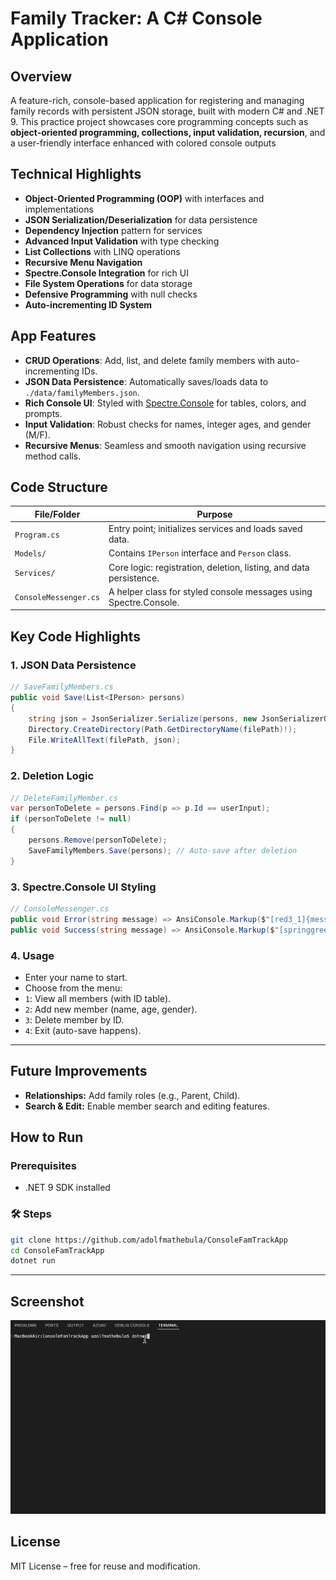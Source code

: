 # Family Tracker: A C# Console Application

##  Overview


A feature-rich, console-based application for registering and managing family records with persistent JSON storage, built with modern C# and .NET 9. This practice project showcases core programming concepts such as **object-oriented programming, collections, input validation, recursion**, and a user-friendly interface enhanced with colored console outputs


## Technical Highlights

- **Object-Oriented Programming (OOP)** with interfaces and implementations  
- **JSON Serialization/Deserialization** for data persistence  
- **Dependency Injection** pattern for services  
- **Advanced Input Validation** with type checking  
- **List Collections** with LINQ operations  
- **Recursive Menu Navigation**  
- **Spectre.Console Integration** for rich UI  
- **File System Operations** for data storage  
- **Defensive Programming** with null checks  
- **Auto-incrementing ID System**


##  App Features

- **CRUD Operations**: Add, list, and delete family members with auto-incrementing IDs.
- **JSON Data Persistence**: Automatically saves/loads data to `./data/familyMembers.json`.
- **Rich Console UI**: Styled with [Spectre.Console](https://spectreconsole.net/) for tables, colors, and prompts.
- **Input Validation**: Robust checks for names, integer ages, and gender (M/F).
- **Recursive Menus**: Seamless and smooth navigation using recursive method calls.


## Code Structure

| File/Folder             | Purpose                                                             |
|------------------------|---------------------------------------------------------------------|
| `Program.cs`           | Entry point; initializes services and loads saved data.             |
| `Models/`              | Contains `IPerson` interface and `Person` class.                    |
| `Services/`            | Core logic: registration, deletion, listing, and data persistence.  |
| `ConsoleMessenger.cs`  | A helper class for styled console messages using Spectre.Console.   |


## Key Code Highlights

### 1. JSON Data Persistence

```csharp
// SaveFamilyMembers.cs
public void Save(List<IPerson> persons)  
{
    string json = JsonSerializer.Serialize(persons, new JsonSerializerOptions { WriteIndented = true });
    Directory.CreateDirectory(Path.GetDirectoryName(filePath)!);
    File.WriteAllText(filePath, json);
}
```

### 2. Deletion Logic

```csharp
// DeleteFamilyMember.cs
var personToDelete = persons.Find(p => p.Id == userInput);  
if (personToDelete != null)  
{
    persons.Remove(personToDelete);
    SaveFamilyMembers.Save(persons); // Auto-save after deletion
}
```

### 3. Spectre.Console UI Styling

```csharp
// ConsoleMessenger.cs
public void Error(string message) => AnsiConsole.Markup($"[red3_1]{message}[/]");  
public void Success(string message) => AnsiConsole.Markup($"[springgreen3_1]{message}[/]");
```


### 4. Usage

- Enter your name to start.
- Choose from the menu:
- `1`: View all members (with ID table).
- `2`: Add new member (name, age, gender).
- `3`: Delete member by ID.
- `4`: Exit (auto-save happens).


---

##  Future Improvements

- **Relationships:** Add family roles (e.g., Parent, Child).
- **Search & Edit:** Enable member search and editing features.


##  How to Run


### Prerequisites

- .NET 9 SDK installed

### 🛠️ Steps

```bash
git clone https://github.com/adolfmathebula/ConsoleFamTrackApp
cd ConsoleFamTrackApp
dotnet run
```

---

## Screenshot


![preview](https://github.com/adolfmathebula/ConsoleFamTrackApp/blob/main/screenshot/ConsoleFamTrackApp.gif?raw=true)


## License

MIT License – free for reuse and modification.
